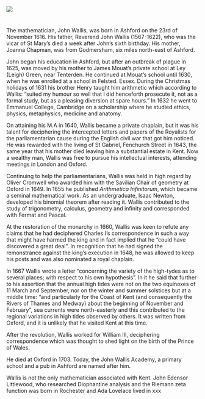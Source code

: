 <a href="https://dev.visual-essays.app"><img src="https://dev-visual-essays.netlify.app/images/ve-button.png"></a>

<param ve-config title="John Wallis (1616-1703)" author="Barnaby Russell and Michelle Crowther" layout="vtl" banner="/images/banners/17c.jpg"> 

<param ve-entity eid="Q725261" aliases="Ashford">
<param ve-entity eid="Q632173" aliases="Godmersham">
<param ve-entity eid="Q614560" aliases="Tenterden">



#

The mathematician, John Wallis, was born in Ashford on the 23rd of November 1616. His father, Reverend John Wallis (1567-1622), who was the vicar of St Mary’s died a week after John’s sixth birthday. His mother, Joanna Chapman, was from Godmersham, six miles north-east of Ashford.
<param ve-image url="https://upload.wikimedia.org/wikipedia/commons/f/f5/St_Mary%27s_Church_Ashford_Kent_04.JPG" label="St Mary's Church, Ashford" attribution="Ad Meskens via Wikimedia Commons" license="CC BY-SA 4.0">

John began his education in Ashford, but after an outbreak of plague in 1625, was moved by his mother to James Mouat’s private school at Ley (Leigh) Green, near Tenterden.  He continued at Mouat’s school until 1630, when he was enrolled at a school in Felsted. Essex. During the Christmas holidays of 1631 his brother Henry taught him arithmetic which according to Wallis: “suited my humour so well that I did henceforth prosecute it, not as a formal study, but as a pleasing diversion at spare hours.” In 1632 he went to Emmanuel College, Cambridge on a scholarship where he studied ethics, physics, metaphysics, medicine and anatomy.

On attaining his M.A in 1640, Wallis became a private chaplain, but it was his talent for deciphering the intercepted letters and papers of the Royalists for the parliamentarian cause during the English civil war that got him noticed. He was rewarded with the living of St Gabriel, Fenchurch Street in 1643, the same year that his mother died leaving him a substantial estate in Kent. Now a wealthy man, Wallis was free to pursue his intellectual interests, attending meetings in London and Oxford.

Continuing to help the parliamentarians, Wallis was held in high regard by Oliver Cromwell who awarded him with the Savilian Chair of geometry at Oxford in 1649.  In 1655 he published _Arithmetica Infinitorum_, which became a seminal mathematical work. As an undergraduate, Isaac Newton, developed his binomial theorem after reading it. Wallis contributed to the study of trigonometry, calculus, geometry and infinity and corresponded with Fermat and Pascal.
<param ve-image url="https://upload.wikimedia.org/wikipedia/commons/8/89/John_Wallis_by_Sir_Godfrey_Kneller%2C_Bt.jpg" label="John Wallis by Sir Godfrey Kneller, Bt" attribution="After Godfrey Kneller, Public domain, via Wikimedia Commons">

At the restoration of the monarchy in 1660, Wallis was keen to refute any claims that he had deciphered Charles I’s correspondence in such a way that might have harmed the king and in fact implied that he “could have discovered a great deal”. In recognition that he had signed the remonstrance against the king’s execution in 1648, he was allowed to keep his posts and was also nominated a royal chaplain.

In 1667 Wallis wrote a letter “concerning the variety of the high-tydes as to several places; with respect to his own hypothesis”. In it he said that further to his assertion that the annual high tides were not on the two equinoxes of 11 March and September, nor on the winter and summer solstices but at a middle time: “and particularly for the Coast of Kent (and consequently the Rivers of Thames and Medway) about the beginning of November and February”, sea currents were north-easterly and this contributed to the regional variations in high tides observed by others. It was written from Oxford, and it is unlikely that he visited Kent at this time.

After the revolution, Wallis worked for William III, deciphering correspondence which was thought to shed light on the birth of the Prince of Wales.

He died at Oxford in 1703. Today, the John Wallis Academy, a primary school and a pub in Ashford are named after him.

Wallis is not the only mathematician associated with Kent. John Edensor Littlewood, who researched Diophantine analysis and the Riemann zeta function was born in Rochester and Ada Lovelace lived in xxx
